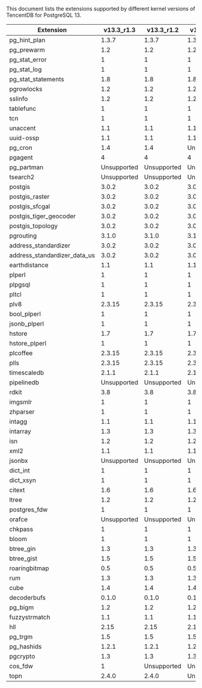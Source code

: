 This document lists the extensions supported by different kernel versions of TencentDB for PostgreSQL 13.

<table>
<thead><tr><th>Extension</th><th>v13.3_r1.3</th><th>v13.3_r1.2</th><th>v13.3_r1.1</th><th>v13.3_r1.0</th></tr></thead>
<tr><td>pg_hint_plan</td><td>1.3.7</td><td>1.3.7</td><td>1.3.7</td><td>1.3.7</td></tr>
<tr><td>pg_prewarm</td><td>1.2</td><td>1.2</td><td>1.2</td><td>1.2</td></tr>
<tr><td>pg_stat_error</td><td>1</td><td>1</td><td>1</td><td>1</td></tr>
<tr><td>pg_stat_log</td><td>1</td><td>1</td><td>1</td><td>1</td></tr>
<tr><td>pg_stat_statements</td><td>1.8</td><td>1.8</td><td>1.8</td><td>1.8</td></tr>
<tr><td>pgrowlocks</td><td>1.2</td><td>1.2</td><td>1.2</td><td>1.2</td></tr>
<tr><td>sslinfo</td><td>1.2</td><td>1.2</td><td>1.2</td><td>1.2</td></tr>
<tr><td>tablefunc</td><td>1</td><td>1</td><td>1</td><td>1</td></tr>
<tr><td>tcn</td><td>1</td><td>1</td><td>1</td><td>1</td></tr>
<tr><td>unaccent</td><td>1.1</td><td>1.1</td><td>1.1</td><td>1.1</td></tr>
<tr><td>uuid-ossp</td><td>1.1</td><td>1.1</td><td>1.1</td><td>1.1</td></tr>
<tr><td>pg_cron</td><td>1.4</td><td>1.4</td><td>Unsupported</td><td>Unsupported</td></tr>
<tr><td>pgagent</td><td>4</td><td>4</td><td>4</td><td>4</td></tr>
<tr><td>pg_partman</td><td>Unsupported</td><td>Unsupported</td><td>Unsupported</td><td>Unsupported</td></tr>
<tr><td>tsearch2</td><td>Unsupported</td><td>Unsupported</td><td>Unsupported</td><td>Unsupported</td></tr>
<tr><td>postgis</td><td>3.0.2</td><td>3.0.2</td><td>3.0.2</td><td>3.0.2</td></tr>
<tr><td>postgis_raster</td><td>3.0.2</td><td>3.0.2</td><td>3.0.2</td><td>3.0.2</td></tr>
<tr><td>postgis_sfcgal</td><td>3.0.2</td><td>3.0.2</td><td>3.0.2</td><td>3.0.2</td></tr>
<tr><td>postgis_tiger_geocoder</td><td>3.0.2</td><td>3.0.2</td><td>3.0.2</td><td>3.0.2</td></tr>
<tr><td>postgis_topology</td><td>3.0.2</td><td>3.0.2</td><td>3.0.2</td><td>3.0.2</td></tr>
<tr><td>pgrouting</td><td>3.1.0</td><td>3.1.0</td><td>3.1.0</td><td>3.1.0</td></tr>
<tr><td>address_standardizer</td><td>3.0.2</td><td>3.0.2</td><td>3.0.2</td><td>3.0.2</td></tr>
<tr><td>address_standardizer_data_us</td><td>3.0.2</td><td>3.0.2</td><td>3.0.2</td><td>3.0.2</td></tr>
<tr><td>earthdistance</td><td>1.1</td><td>1.1</td><td>1.1</td><td>1.1</td></tr>
<tr><td>plperl</td><td>1</td><td>1</td><td>1</td><td>1</td></tr>
<tr><td>plpgsql</td><td>1</td><td>1</td><td>1</td><td>1</td></tr>
<tr><td>pltcl</td><td>1</td><td>1</td><td>1</td><td>1</td></tr>
<tr><td>plv8</td><td>2.3.15</td><td>2.3.15</td><td>2.3.15</td><td>2.3.15</td></tr>
<tr><td>bool_plperl</td><td>1</td><td>1</td><td>1</td><td>1</td></tr>
<tr><td>jsonb_plperl</td><td>1</td><td>1</td><td>1</td><td>1</td></tr>
<tr><td>hstore</td><td>1.7</td><td>1.7</td><td>1.7</td><td>1.7</td></tr>
<tr><td>hstore_plperl</td><td>1</td><td>1</td><td>1</td><td>1</td></tr>
<tr><td>plcoffee</td><td>2.3.15</td><td>2.3.15</td><td>2.3.15</td><td>2.3.15</td></tr>
<tr><td>plls</td><td>2.3.15</td><td>2.3.15</td><td>2.3.15</td><td>2.3.15</td></tr>
<tr><td>timescaledb</td><td>2.1.1</td><td>2.1.1</td><td>2.1.1</td><td>2.1.1</td></tr>
<tr><td>pipelinedb</td><td>Unsupported</td><td>Unsupported</td><td>Unsupported</td><td>Unsupported</td></tr>
<tr><td>rdkit</td><td>3.8</td><td>3.8</td><td>3.8</td><td>3.8</td></tr>
<tr><td>imgsmlr</td><td>1</td><td>1</td><td>1</td><td>1</td></tr>
<tr><td>zhparser</td><td>1</td><td>1</td><td>1</td><td>1</td></tr>
<tr><td>intagg</td><td>1.1</td><td>1.1</td><td>1.1</td><td>1.1</td></tr>
<tr><td>intarray</td><td>1.3</td><td>1.3</td><td>1.3</td><td>1.3</td></tr>
<tr><td>isn</td><td>1.2</td><td>1.2</td><td>1.2</td><td>1.2</td></tr>
<tr><td>xml2</td><td>1.1</td><td>1.1</td><td>1.1</td><td>1.1</td></tr>
<tr><td>jsonbx</td><td>Unsupported</td><td>Unsupported</td><td>Unsupported</td><td>Unsupported</td></tr>
<tr><td>dict_int</td><td>1</td><td>1</td><td>1</td><td>1</td></tr>
<tr><td>dict_xsyn</td><td>1</td><td>1</td><td>1</td><td>1</td></tr>
<tr><td>citext</td><td>1.6</td><td>1.6</td><td>1.6</td><td>1.6</td></tr>
<tr><td>ltree</td><td>1.2</td><td>1.2</td><td>1.2</td><td>1.2</td></tr>
<tr><td>postgres_fdw</td><td>1</td><td>1</td><td>1</td><td>1</td></tr>
<tr><td>orafce</td><td>Unsupported</td><td>Unsupported</td><td>Unsupported</td><td>Unsupported</td></tr>
<tr><td>chkpass</td><td>1</td><td>1</td><td>1</td><td>1</td></tr>
<tr><td>bloom</td><td>1</td><td>1</td><td>1</td><td>1</td></tr>
<tr><td>btree_gin</td><td>1.3</td><td>1.3</td><td>1.3</td><td>1.3</td></tr>
<tr><td>btree_gist</td><td>1.5</td><td>1.5</td><td>1.5</td><td>1.5</td></tr>
<tr><td>roaringbitmap</td><td>0.5</td><td>0.5</td><td>0.5</td><td>0.5</td></tr>
<tr><td>rum</td><td>1.3</td><td>1.3</td><td>1.3</td><td>1.3</td></tr>
<tr><td>cube</td><td>1.4</td><td>1.4</td><td>1.4</td><td>1.4</td></tr>
<tr><td>decoderbufs</td><td>0.1.0</td><td>0.1.0</td><td>0.1.0</td><td>0.1.0</td></tr>
<tr><td>pg_bigm</td><td>1.2</td><td>1.2</td><td>1.2</td><td>1.2</td></tr>
<tr><td>fuzzystrmatch</td><td>1.1</td><td>1.1</td><td>1.1</td><td>1.1</td></tr>
<tr><td>hll</td><td>2.15</td><td>2.15</td><td>2.15</td><td>2.15</td></tr>
<tr><td>pg_trgm</td><td>1.5</td><td>1.5</td><td>1.5</td><td>1.5</td></tr>
<tr><td>pg_hashids</td><td>1.2.1</td><td>1.2.1</td><td>1.2.1</td><td>1.2.1</td></tr>
<tr><td>pgcrypto</td><td>1.3</td><td>1.3</td><td>1.3</td><td>1.3</td></tr>
<tr><td>cos_fdw</td><td>1</td><td>Unsupported</td><td>Unsupported</td><td>Unsupported</td></tr>
<tr><td>topn</td><td>2.4.0</td><td>2.4.0</td><td>Unsupported</td><td>Unsupported</td></tr>
</table>

